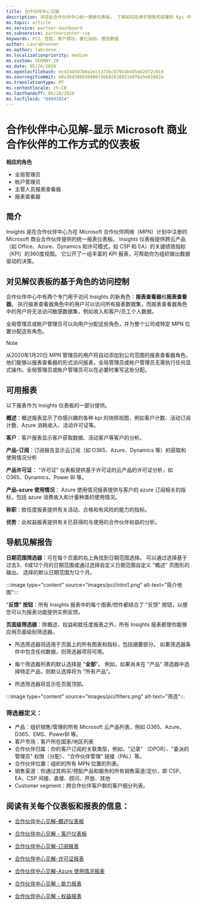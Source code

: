 ```yaml
---
title: 合作伙伴中心见解
description: 浏览此合作伙伴中心统一报表仪表板。 了解如何在用于销售和部署的 Kpi 中进行操作、进行客户开发等。
ms.topic: article
ms.service: partner-dashboard
ms.subservice: partnercenter-csp
keywords: PCI，性能，客户成功，量化指标，报告数据
author: LauraBrenner
ms.author: labrenne
ms.localizationpriority: medium
ms.custom: SEOMAY.20
ms.date: 05/26/2020
ms.openlocfilehash: ecd244507b0a2ec1373bcb7954b4d5eb2d72c819
ms.sourcegitcommit: e0a1b4506840486f4bb82620051e0f6a5e81662a
ms.translationtype: MT
ms.contentlocale: zh-CN
ms.lasthandoff: 06/18/2020
ms.locfileid: "84991924"
---
```

# <a name="partner-center-insights---a-dashboard-that-shows-how-a-microsoft-commercial-partner-is-doing"></a>合作伙伴中心见解-显示 Microsoft 商业合作伙伴的工作方式的仪表板

**相应的角色**
- 全局管理员
- 帐户管理员
- 主管人员报表查看器
- 报表查看器

## <a name="introduction"></a>简介

Insights 是在合作伙伴中心为在 Microsoft 合作伙伴网络（MPN）计划中注册的 Microsoft 商业合作伙伴提供的统一报表仪表板。 Insights 仪表板提供跨云产品（如 Office、Azure、Dynamics 和许可模式，如 CSP 和 EA）的关键绩效指标（KPI）的360度视图。 它公开了一组丰富的 KPI 报表，可帮助你为组织做出数据驱动的决策。 

## <a name="role-based-access-control-to-the-insights-dashboard"></a>对见解仪表板的基于角色的访问控制

合作伙伴中心中有两个专门用于访问 Insights 的新角色：**报表查看器**和**报表查看器**。 执行报表查看器角色中的用户可以访问所有报表数据集，而报表查看器角色中的用户将无法访问敏感数据集，例如收入和客户/员工个人数据。 

全局管理员或帐户管理员可以向用户分配这些角色，并为整个公司或特定 MPN 位置分配这些角色。  

>[!Note] 
>从2020年1月20日 MPN 管理员的用户将自动添加到公司范围的报表查看器角色。 他们能够以报表查看器的形式访问报表，全局管理员或帐户管理员无需执行任何显式操作。全局管理员或帐户管理员可以在必要时重写这些分配。 

## <a name="reports-available"></a>可用报表

以下报表作为 Insights 仪表板的一部分提供。

**概述**：概述报表显示了你感兴趣的各种 kpi 的快照视图，例如客户计数、活动订阅计数、Azure 消耗收入、活动许可证等。

**客户**：客户报表显示客户获取数据、活动客户等客户的分析。

**产品-订阅**：订阅报告显示云订阅（如 O365、Azure、Dynamics 等）的获取和使用情况分析

**产品许可证**： "许可证" 仪表板提供基于许可证的云产品的许可证分析，如 O365、Dynamics、Power BI 等。

**产品-azure 使用情况**： Azure 使用情况报表提供与客户的 azure 订阅相关的指标，包括 azure 消费收入和计量种类的使用情况。

**称职**：胜任度报表提供有关活动、合格和有风险的能力的指标。

**优势**：此权益报表提供有关已获得的与使用的合作伙伴权益的分析。

## <a name="navigating-the-insights-reports"></a>导航见解报告

**日期范围筛选器**：可在每个页面的右上角找到日期范围选择。 可以通过选择基于过去3、6或12个月的日期范围或通过选择自定义日期范围自定义 "概述" 页图形的输出。 选择的默认日期范围为12个月。 

:::image type="content" source="images/pci/intro1.png" alt-text="简介地图":::

"**反馈" 按钮**：所有 Insights 报表中的每个图表/控件都结合了 "反馈" 按钮，以便您可以为报表功能提供实例反馈。 

 
**页面级筛选器**：除概述、权益和胜任度报表之外，所有 Insights 报表都使你能够应用页面级别筛选器。 

- 所选筛选器将适用于页面上的所有图表和指标，包括摘要部分。 如果筛选器条件中包含任何数据，则筛选器项将可用。 

- 每个筛选器列表的默认选择是 "**全部**"。 例如，如果尚未在 "产品" 筛选器中选择特定产品，则默认选择将为 "所有产品"。

- 所选筛选器将显示在页面顶部。 

:::image type="content" source="images/pci/filters.png" alt-text="筛选":::

### <a name="filters-definitions"></a>筛选器定义：

- 产品：组织销售/管理的所有 Microsoft 云产品列表，例如 O365、Azure、D365、EMS、PowerBI 等。
- 客户市场：客户所在国家/地区列表
- 合作伙伴归属：你的客户订阅的关联类型，例如，"记录" （DPOR）、"委派的管理员" 权限（分配）、"合作伙伴管理" 链接（PAL）等。 
- 合作伙伴位置：组织的所有 MPN 位置的列表。
- 销售渠道：你通过其购买/预配产品和服务的所有销售渠道/定价，即 CSP、EA、CSP 间接、直接、顾问、开放、其他
- Customer segment：跨合作伙伴客户群的客户细分列表。

## <a name="read-about-each-of-the-dashboards-and-reports"></a>阅读有关每个仪表板和报表的信息：

- [合作伙伴中心见解-概述仪表板](pci-overview-report.md)

- [合作伙伴中心见解 - 客户仪表板](pci-customer-report.md)

- [合作伙伴中心见解-订阅报表](pci-product-subscriptions-report.md)

- [合作伙伴中心见解-许可证报表](pci-product-licenses-report.md)

- [合作伙伴中心见解-Azure 使用情况报表](pci-azure-usage-report.md)

- [合作伙伴中心见解 - 能力报表](pci-competencies-report.md)

- [合作伙伴中心见解 - 权益报表](pci-benefits-report.md)
